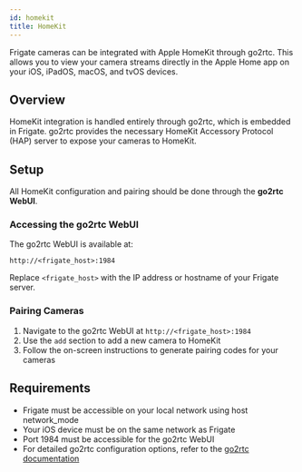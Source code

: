 ```yaml
---
id: homekit
title: HomeKit
---
```


Frigate cameras can be integrated with Apple HomeKit through go2rtc. This allows you to view your camera streams directly in the Apple Home app on your iOS, iPadOS, macOS, and tvOS devices.

## Overview

HomeKit integration is handled entirely through go2rtc, which is embedded in Frigate. go2rtc provides the necessary HomeKit Accessory Protocol (HAP) server to expose your cameras to HomeKit.

## Setup

All HomeKit configuration and pairing should be done through the **go2rtc WebUI**.

### Accessing the go2rtc WebUI

The go2rtc WebUI is available at:

```
http://<frigate_host>:1984
```

Replace `<frigate_host>` with the IP address or hostname of your Frigate server.

### Pairing Cameras

1. Navigate to the go2rtc WebUI at `http://<frigate_host>:1984`
2. Use the `add` section to add a new camera to HomeKit
3. Follow the on-screen instructions to generate pairing codes for your cameras

## Requirements

- Frigate must be accessible on your local network using host network_mode
- Your iOS device must be on the same network as Frigate
- Port 1984 must be accessible for the go2rtc WebUI
- For detailed go2rtc configuration options, refer to the [go2rtc documentation](https://github.com/AlexxIT/go2rtc)
